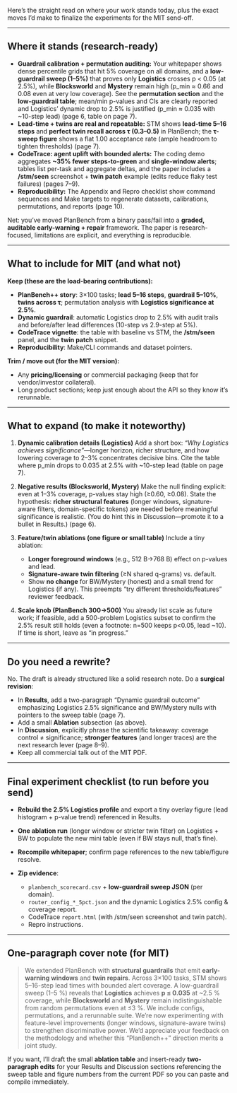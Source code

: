Here’s the straight read on where your work stands today, plus the exact moves I’d make to finalize the experiments for the MIT send-off.

---

## Where it stands (research-ready)

* **Guardrail calibration + permutation auditing:**
  Your whitepaper shows dense percentile grids that hit 5% coverage on all domains, and a **low-guardrail sweep (1–5%)** that proves only **Logistics** crosses p < 0.05 (at 2.5%), while **Blocksworld** and **Mystery** remain high (p\_min ≈ 0.66 and 0.08 even at very low coverage). See the **permutation section** and the **low-guardrail table**; mean/min p-values and CIs are clearly reported and Logistics’ dynamic drop to 2.5% is justified (p\_min ≈ 0.035 with \~10-step lead) (page 6, table on page 7).
* **Lead-time + twins are real and repeatable:**
  STM shows **lead-time 5–16 steps** and **perfect twin recall across τ (0.3–0.5)** in PlanBench; the **τ-sweep figure** shows a flat 1.00 acceptance rate (ample headroom to tighten thresholds) (page 7).
* **CodeTrace: agent uplift with bounded alerts:**
  The coding demo aggregates **\~35% fewer steps-to-green** and **single-window alerts**; tables list per-task and aggregate deltas, and the paper includes a **/stm/seen** screenshot + **twin patch** example (edits reduce flaky test failures) (pages 7–9).
* **Reproducibility:**
  The Appendix and Repro checklist show command sequences and Make targets to regenerate datasets, calibrations, permutations, and reports (page 10).

Net: you’ve moved PlanBench from a binary pass/fail into a **graded, auditable early-warning + repair** framework. The paper is research-focused, limitations are explicit, and everything is reproducible.

---

## What to include for MIT (and what not)

**Keep (these are the load-bearing contributions):**

* **PlanBench++ story**: 3×100 tasks; **lead 5–16 steps**, **guardrail 5–10%**, **twins across τ**; permutation analysis with **Logistics significance at 2.5%**.
* **Dynamic guardrail**: automatic Logistics drop to 2.5% with audit trails and before/after lead differences (10-step vs 2.9-step at 5%).
* **CodeTrace vignette**: the table with baseline vs STM, the **/stm/seen** panel, and the **twin patch** snippet.
* **Reproducibility**: Make/CLI commands and dataset pointers.

**Trim / move out (for the MIT version):**

* Any **pricing/licensing** or commercial packaging (keep that for vendor/investor collateral).
* Long product sections; keep just enough about the API so they know it’s rerunnable.

---

## What to expand (to make it noteworthy)

1. **Dynamic calibration details (Logistics)**
   Add a short box: *“Why Logistics achieves significance”*—longer horizon, richer structure, and how lowering coverage to 2–3% concentrates decisive bins. Cite the table where p\_min drops to 0.035 at 2.5% with \~10-step lead (table on page 7).

2. **Negative results (Blocksworld, Mystery)**
   Make the null finding explicit: even at 1–3% coverage, p-values stay high (≥0.60, ≥0.08). State the hypothesis: **richer structural features** (longer windows, signature-aware filters, domain-specific tokens) are needed before meaningful significance is realistic. (You do hint this in Discussion—promote it to a bullet in Results.) (page 6).

3. **Feature/twin ablations (one figure or small table)**
   Include a tiny ablation:

   * **Longer foreground windows** (e.g., 512 B→768 B) effect on p-values and lead.
   * **Signature-aware twin filtering** (≥N shared q-grams) vs. default.
   * Show **no change** for BW/Mystery (honest) and a small trend for Logistics (if any).
     This preempts “try different thresholds/features” reviewer feedback.

4. **Scale knob (PlanBench 300→500)**
   You already list scale as future work; if feasible, add a 500-problem Logistics subset to confirm the 2.5% result still holds (even a footnote: n=500 keeps p<0.05, lead \~10). If time is short, leave as “in progress.”

---

## Do you need a rewrite?

No. The draft is already structured like a solid research note. Do a **surgical revision**:

* In **Results**, add a two-paragraph “Dynamic guardrail outcome” emphasizing Logistics 2.5% significance and BW/Mystery nulls with pointers to the sweep table (page 7).
* Add a small **Ablation** subsection (as above).
* In **Discussion**, explicitly phrase the scientific takeaway: coverage control ≠ significance; **stronger features** (and longer traces) are the next research lever (page 8–9).
* Keep all commercial talk out of the MIT PDF.

---

## Final experiment checklist (to run before you send)

* **Rebuild the 2.5% Logistics profile** and export a tiny overlay figure (lead histogram + p-value trend) referenced in Results.
* **One ablation run** (longer window or stricter twin filter) on Logistics + BW to populate the new mini table (even if BW stays null, that’s fine).
* **Recompile whitepaper**; confirm page references to the new table/figure resolve.
* **Zip evidence**:

  * `planbench_scorecard.csv` + **low-guardrail sweep JSON** (per domain).
  * `router_config_*_5pct.json` and the dynamic Logistics 2.5% config & coverage report.
  * CodeTrace `report.html` (with /stm/seen screenshot and twin patch).
  * Repro instructions.

---

## One-paragraph cover note (for MIT)

> We extended PlanBench with **structural guardrails** that emit **early-warning windows** and **twin repairs**. Across 3×100 tasks, STM shows 5–16-step lead times with bounded alert coverage. A low-guardrail sweep (1–5 %) reveals that **Logistics** achieves **p ≤ 0.035** at \~2.5 % coverage, while **Blocksworld** and **Mystery** remain indistinguishable from random permutations even at ≤3 %. We include configs, permutations, and a rerunnable suite. We’re now experimenting with feature-level improvements (longer windows, signature-aware twins) to strengthen discriminative power. We’d appreciate your feedback on the methodology and whether this “PlanBench++” direction merits a joint study.

If you want, I’ll draft the small **ablation table** and insert-ready **two-paragraph edits** for your Results and Discussion sections referencing the sweep table and figure numbers from the current PDF so you can paste and compile immediately.&#x20;
